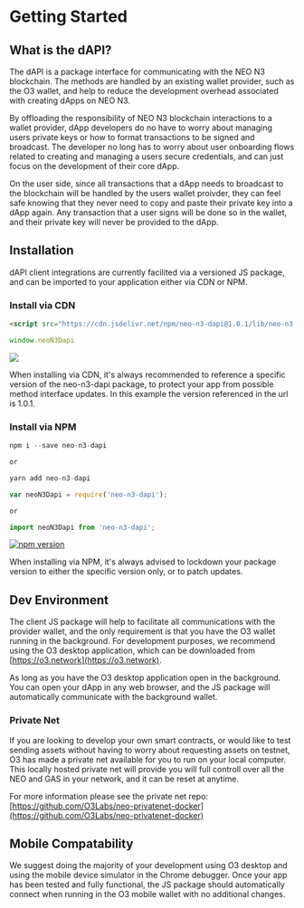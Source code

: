 # Getting Started

## What is the dAPI?

The dAPI is a package interface for communicating with the NEO N3 blockchain. The methods are handled by an existing wallet provider, such as the O3 wallet, and help to reduce the development overhead associated with creating dApps on NEO N3.

By offloading the responsibility of NEO N3 blockchain interactions to a wallet provider, dApp developers do no have to worry about managing users private keys or how to format transactions to be signed and broadcast. The developer no long has to worry about user onboarding flows related to creating and managing a users secure credentials, and can just focus on the development of their core dApp.

On the user side, since all transactions that a dApp needs to broadcast to the blockchain will be handled by the users wallet proivder, they can feel safe knowing that they never need to copy and paste their private key into a dApp again. Any transaction that a user signs will be done so in the wallet, and their private key will never be provided to the dApp.

## Installation

dAPI client integrations are currently facilited via a versioned JS package, and can be imported to your application either via CDN or NPM.

### Install via CDN

```html
<script src="https://cdn.jsdelivr.net/npm/neo-n3-dapi@1.0.1/lib/neo-n3-dapi.min.js"></script>
```
```typescript
window.neoN3Dapi
```

[![](https://data.jsdelivr.com/v1/package/npm/neo-n3-dapi/badge)](https://www.jsdelivr.com/package/npm/neo-n3-dapi)

When installing via CDN, it's always recommended to reference a specific version of the neo-n3-dapi package, to protect your app from possible method interface updates. In this example the version referenced in the url is 1.0.1.


### Install via NPM

```typescript
npm i --save neo-n3-dapi

or

yarn add neo-n3-dapi
```

```typescript
var neoN3Dapi = require('neo-n3-dapi');

or

import neoN3Dapi from 'neo-n3-dapi';
```

[![npm version](https://badge.fury.io/js/neo-n3-dapi.svg)](https://badge.fury.io/js/neo-n3-dapi)

When installing via NPM, it's always advised to lockdown your package version to either the specific version only, or to patch updates.


## Dev Environment

The client JS package will help to facilitate all communications with the provider wallet, and the only requirement is that you have the O3 wallet running in the background. For development purposes, we recommend using the O3 desktop application, which can be downloaded from [https://o3.network](https://o3.network).

As long as you have the O3 desktop application open in the background. You can open your dApp in any web browser, and the JS package will automatically communicate with the background wallet.

### Private Net

If you are looking to develop your own smart contracts, or would like to test sending assets without having to worry about requesting assets on testnet, O3 has made a private net available for you to run on your local computer. This locally hosted private net will provide you will full controll over all the NEO and GAS in your network, and it can be reset at anytime.

For more information please see the private net repo:
[https://github.com/O3Labs/neo-privatenet-docker](https://github.com/O3Labs/neo-privatenet-docker)

## Mobile Compatability

We suggest doing the majority of your development using O3 desktop and using the mobile device simulator in the Chrome debugger. Once your app has been tested and fully functional, the JS package should automatically connect when running in the O3 mobile wallet with no additional changes.
